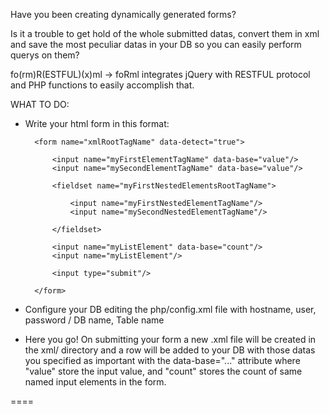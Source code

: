 Have you been creating dynamically generated forms?

Is it a trouble to get hold of the whole submitted datas, convert them in xml and save 
the most peculiar datas in your DB so you can easily perform querys on them?

fo(rm)R(ESTFUL)(x)ml -> foRml integrates jQuery with RESTFUL protocol and PHP functions to easily accomplish that.

WHAT TO DO:

- Write your html form in this format:


        <form name="xmlRootTagName" data-detect="true">
    
            <input name="myFirstElementTagName" data-base="value"/>
            <input name="mySecondElementTagName" data-base="value"/>
        
            <fieldset name="myFirstNestedElementsRootTagName">
        
                <input name="myFirstNestedElementTagName"/>
                <input name="mySecondNestedElementTagName"/>
        
            </fieldset>
        
            <input name="myListElement" data-base="count"/>
            <input name="myListElement"/>
    
            <input type="submit"/>
    
        </form>
        
    
- Configure your DB editing the php/config.xml file with hostname, user, password / DB name, Table name

- Here you go! On submitting your form a new .xml file will be created in the xml/ directory and a row will be
  added to your DB with those datas you specified as important with the data-base="..." attribute where "value"
  store the input value, and "count" stores the count of same named input elements in the form.

====